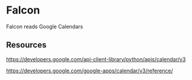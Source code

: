 Falcon
=========

Falcon reads Google Calendars

Resources
---------

https://developers.google.com/api-client-library/python/apis/calendar/v3

https://developers.google.com/google-apps/calendar/v3/reference/
